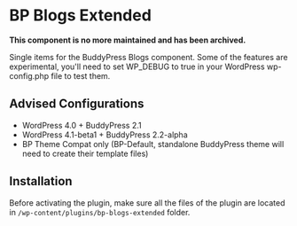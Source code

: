 BP Blogs Extended
=================

**This component is no more maintained and has been archived.**

Single items for the BuddyPress Blogs component. Some of the features are experimental, you'll need to set WP_DEBUG to true in your WordPress wp-config.php file to test them.


Advised Configurations
----------------------

+ WordPress 4.0 + BuddyPress 2.1
+ WordPress 4.1-beta1 + BuddyPress 2.2-alpha
+ BP Theme Compat only (BP-Default, standalone BuddyPress theme will need to create their template files)


Installation
------------

Before activating the plugin, make sure all the files of the plugin are located in `/wp-content/plugins/bp-blogs-extended` folder.
